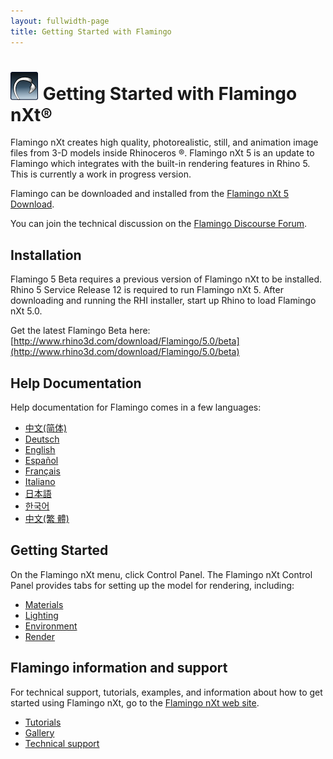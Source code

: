 ```yaml
---
layout: fullwidth-page
title: Getting Started with Flamingo
---
```


# ![images/flamingotab.svg](images/flamingotab.svg) Getting Started with Flamingo nXt®
Flamingo nXt creates high quality, photorealistic, still, and animation image files from 3-D models inside Rhinoceros ®. Flamingo nXt 5 is an update to Flamingo which integrates with the built-in rendering features in Rhino 5. This is currently a work in progress version.

Flamingo can be downloaded and installed from the [Flamingo nXt 5 Download](http://www.rhino3d.com/download/flamingo/5/beta).

You can join the technical discussion on the [Flamingo Discourse Forum](http://discourse.mcneel.com/c/rendering/flamingo).

## Installation

Flamingo 5 Beta requires a previous version of Flamingo nXt to be installed. Rhino 5 Service Release 12 is required to run Flamingo nXt 5.
After downloading and running the RHI installer, start up Rhino to load Flamingo nXt 5.0.

Get the latest Flamingo Beta here: [http://www.rhino3d.com/download/Flamingo/5.0/beta](http://www.rhino3d.com/download/Flamingo/5.0/beta)

## Help Documentation
Help documentation for Flamingo comes in a few languages:

* [中文(简体)]({{baseurl}}/cn/flamingo/5/help)
* [Deutsch]({{baseurl}}/de/flamingo/5/help)
* [English]({{baseurl}}/en/flamingo/5/help)
* [Español]({{baseurl}}/es/flamingo/5/help)
* [Français]({{baseurl}}/fr/flamingo/5/help)
* [Italiano]({{baseurl}}/it/flamingo/5/help)
* [日本語]({{baseurl}}/jp/flamingo/5/help)
* [한국어]({{baseurl}}/kr/flamingo/5/help)
* [中文(繁 體)]({{baseurl}}/tw/flamingo/5/help)

## Getting Started
On the Flamingo nXt menu, click Control Panel. The Flamingo nXt  Control Panel provides tabs for setting up the model for rendering, including:

* [Materials](../help/material-editor.html)
* [Lighting](../help/lighting-tab.html)
* [Environment](../help/environment-tab.html)
* [Render](../help/render-tab.html)

## Flamingo information and support
For technical support, tutorials, examples, and information about how to get started using Flamingo nXt, go to the [Flamingo nXt web site](http://nxt.flamingo3d.com/).

 * [Tutorials](http://nxt.flamingo3d.com/page/tutorials-and-documentation)
 * [Gallery](http://nxt.flamingo3d.com/photo)
 * [Technical support](http://discourse.mcneel.com/c/rendering/flamingo)
